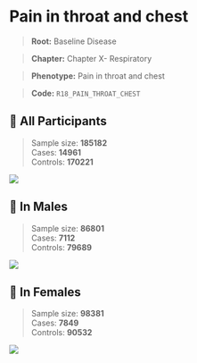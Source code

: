 # Pain in throat and chest

> **Root:** Baseline Disease  

> **Chapter:** Chapter X- Respiratory  

> **Phenotype:** Pain in throat and chest  

> **Code:** `R18_PAIN_THROAT_CHEST`

## 🧪 All Participants  
> Sample size: **185182**  
> Cases: **14961**  
> Controls: **170221**
<img src="/Disease/Figures/ALL/Incidence/R18_PAIN_THROAT_CHEST.png"/>
<CsvTable src="/Disease/Data/ALL/Incidence/COX_R18_PAIN_THROAT_CHEST.csv" label="🔍 View full results" />

## 👨 In Males  
> Sample size: **86801**  
> Cases: **7112**  
> Controls: **79689**
<img src="/Disease/Figures/Male/Incidence/R18_PAIN_THROAT_CHEST.png"/>
<CsvTable src="/Disease/Data/Male/Incidence/COX_R18_PAIN_THROAT_CHEST.csv" label="🔍 View full results" />

## 👩 In Females  
> Sample size: **98381**  
> Cases: **7849**  
> Controls: **90532**
<img src="/Disease/Figures/Female/Incidence/R18_PAIN_THROAT_CHEST.png"/>
<CsvTable src="/Disease/Data/Female/Incidence/COX_R18_PAIN_THROAT_CHEST.csv" label="🔍 View full results" />
